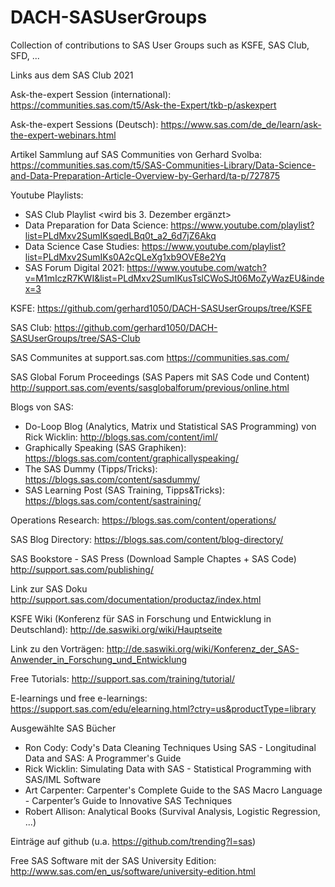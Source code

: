 # DACH-SASUserGroups
Collection of contributions to SAS User Groups such as KSFE, SAS Club, SFD, ...

Links aus dem SAS Club 2021

Ask-the-expert Session (international): https://communities.sas.com/t5/Ask-the-Expert/tkb-p/askexpert

Ask-the-expert Sessions (Deutsch): https://www.sas.com/de_de/learn/ask-the-expert-webinars.html 

Artikel Sammlung auf SAS Communities von Gerhard Svolba: https://communities.sas.com/t5/SAS-Communities-Library/Data-Science-and-Data-Preparation-Article-Overview-by-Gerhard/ta-p/727875

Youtube Playlists:
* SAS Club Playlist <wird bis 3. Dezember ergänzt>
* Data Preparation for Data Science: https://www.youtube.com/playlist?list=PLdMxv2SumIKsqedLBq0t_a2_6d7jZ6Akq
* Data Science Case Studies: https://www.youtube.com/playlist?list=PLdMxv2SumIKs0A2cQLeXg1xb9OVE8e2Yq
* SAS Forum Digital 2021: https://www.youtube.com/watch?v=M1mIczR7KWI&list=PLdMxv2SumIKusTslCWoSJt06MoZyWazEU&index=3

KSFE: https://github.com/gerhard1050/DACH-SASUserGroups/tree/KSFE

SAS Club: https://github.com/gerhard1050/DACH-SASUserGroups/tree/SAS-Club


SAS Communites at support.sas.com https://communities.sas.com/

SAS Global Forum Proceedings (SAS Papers mit SAS Code und Content) http://support.sas.com/events/sasglobalforum/previous/online.html

Blogs von SAS:
* Do-Loop Blog (Analytics, Matrix und Statistical SAS Programming) von Rick Wicklin: http://blogs.sas.com/content/iml/
* Graphically Speaking (SAS Graphiken): https://blogs.sas.com/content/graphicallyspeaking/
* The SAS Dummy (Tipps/Tricks): https://blogs.sas.com/content/sasdummy/
* SAS Learning Post (SAS Training, Tipps&Tricks): https://blogs.sas.com/content/sastraining/

Operations Research: https://blogs.sas.com/content/operations/

SAS Blog Directory: https://blogs.sas.com/content/blog-directory/

SAS Bookstore - SAS Press (Download Sample Chaptes + SAS Code) http://support.sas.com/publishing/

Link zur SAS Doku http://support.sas.com/documentation/productaz/index.html

KSFE Wiki (Konferenz für SAS in Forschung und Entwicklung in Deutschland): http://de.saswiki.org/wiki/Hauptseite

Link zu den Vorträgen: http://de.saswiki.org/wiki/Konferenz_der_SAS-Anwender_in_Forschung_und_Entwicklung

Free Tutorials: http://support.sas.com/training/tutorial/

E-learnings und free e-learnings: https://support.sas.com/edu/elearning.html?ctry=us&productType=library

Ausgewählte SAS Bücher
* Ron Cody: Cody's Data Cleaning Techniques Using SAS - Longitudinal Data and SAS: A Programmer's Guide
* Rick Wicklin: Simulating Data with SAS - Statistical Programming with SAS/IML Software
* Art Carpenter: Carpenter's Complete Guide to the SAS Macro Language - Carpenter’s Guide to Innovative SAS Techniques
* Robert Allison: Analytical Books (Survival Analysis, Logistic Regression, ...)

Einträge auf github (u.a. https://github.com/trending?l=sas)

Free SAS Software mit der SAS University Edition: http://www.sas.com/en_us/software/university-edition.html
